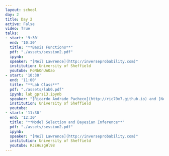 ```yaml
---
layout: school
day: 2
title: Day 2
active: False
video: True
talks:
- start: '9:30'
  end: '10:30'
  title: "**Basis Functions**"
  pdf: "./assets/session2.pdf"
  ipynb: 
  speaker: "[Neil Lawrence](http://inverseprobability.com)"
  institution: University of Sheffield
  youtube: PoNbOnUnOao
- start: '10:30'
  end: '11:00'
  title: "**Lab Class**"
  pdf: "./assets/lab0.pdf"
  ipynb: lab_gprs13.ipynb
  speaker: "[Ricardo Andrade Pacheco](http://ric70x7.github.io) and [Neil Lawrence](http://inverseprobability.com)"
  institution: University of Sheffield
  youtube: 
- start: '11:30'
  end: '12:30'
  title: "**Model Selection and Bayesian Inference**"
  pdf: "./assets/session2.pdf"
  ipynb: 
  speaker: "[Neil Lawrence](http://inverseprobability.com)"
  institution: University of Sheffield
  youtube: RJEHuzgHl98
---
```

